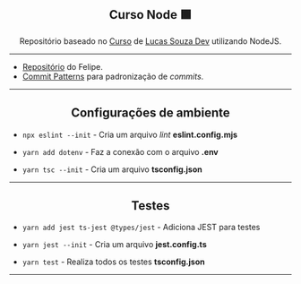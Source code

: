 <!-- PROJETO -->

<div id="topo"></div>
<h2 align="center"><strong>Curso Node 🟩</strong></h2>

<div id="#sobre" align="center">

Repositório baseado no [Curso](https://www.youtube.com/playlist?list=PL29TaWXah3iaaXDFPgTHiFMBF6wQahurP) de [Lucas Souza Dev](https://www.youtube.com/@LucasSouzaDev) utilizando NodeJS.

</div>

---

- [Repositório](https://github.com/Baptiston/coamo-test) do Felipe.
- [Commit Patterns](https://medium.com/linkapi-solutions/conventional-commits-pattern-3778d1a1e657) para padronização de _commits_.

---

<div id="#config">

<h2 align="center"><strong>Configurações de ambiente</strong></h2>

- `npx eslint --init` - Cria um arquivo *lint* **eslint.config.mjs**

- `yarn add dotenv` - Faz a conexão com o arquivo **.env**

- `yarn tsc --init` - Cria um arquivo **tsconfig.json**

</div>

---

<div id="#tests">

<h2 align="center"><strong> Testes</strong></h2>

- `yarn add jest ts-jest @types/jest` - Adiciona JEST para testes

- `yarn jest --init` - Cria um arquivo **jest.config.ts**

- `yarn test` - Realiza todos os testes **tsconfig.json**

</div>

---

<div id="#">

</div>